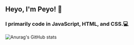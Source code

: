 ## Heyo, I'm Peyo! 👋

### I primarily code in JavaScript, HTML, and CSS.💻

![Anurag's GitHub stats](https://github-readme-stats.vercel.app/api?username=Peyoway&theme=algolia&show_icons=true)
